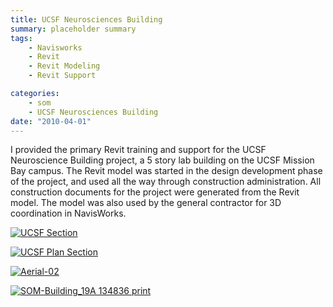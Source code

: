 ```yaml
---
title: UCSF Neurosciences Building
summary: placeholder summary
tags:
    - Navisworks
    - Revit
    - Revit Modeling
    - Revit Support

categories:
    - som
    - UCSF Neurosciences Building
date: "2010-04-01"
---
```


I provided the primary Revit training and support for the UCSF Neuroscience Building project, a 5 story lab building on the UCSF Mission Bay campus. The Revit model was started in the design development phase of the project, and used all the way through construction administration. All construction documents for the project were generated from the Revit model. The model was also used by the general contractor for 3D coordination in NavisWorks.

[![](http://www.ericanastas.com/wp-content/uploads/2012/06/UCSF-Section-636x477.jpg "UCSF Section")](UCSF-Section.jpg)

[![](http://www.ericanastas.com/wp-content/uploads/2012/06/UCSF-Plan-Section-636x477.jpg "UCSF Plan Section")](UCSF-Plan-Section.jpg)

[![](http://www.ericanastas.com/wp-content/uploads/2012/06/Aerial-02-636x426.jpg "Aerial-02")](Aerial-02.jpg)

[![](http://www.ericanastas.com/wp-content/uploads/2012/06/SOM-Building_19A-134836-print1-636x477.jpg "SOM-Building_19A 134836 print")](SOM-Building_19A-134836-print1.jpg)
